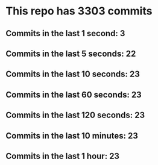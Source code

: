 # This repo has 3303 commits

## Commits in the last 1 second: 3
## Commits in the last 5 seconds: 22
## Commits in the last 10 seconds: 23
## Commits in the last 60 seconds: 23
## Commits in the last 120 seconds: 23
## Commits in the last 10 minutes: 23
## Commits in the last 1 hour: 23
